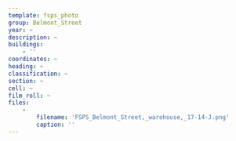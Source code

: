 ```yaml
---
template: fsps_photo
group: Belmont_Street
year: ~
description: ~
buildings:
    - ''
coordinates: ~
heading: ~
classification: ~
section: ~
cell: ~
film_roll: ~
files:
    -
        filename: 'FSPS_Belmont_Street,_warehouse,_17-14-J.png'
        caption: ''
---
```

